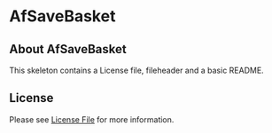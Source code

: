# AfSaveBasket
## About AfSaveBasket
This skeleton contains a License file, fileheader and a basic README.

## License

Please see [License File](LICENSE) for more information.